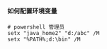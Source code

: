 #### 如何配置环境变量      
```shell
# powershell 管理员
setx "java_home2" "d:/abc" /M
setx "%PATH%;d:\bin" /M
```